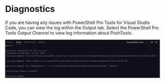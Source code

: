 # Diagnostics

If you are having any issues with PowerShell Pro Tools for Visual Studio Code, you can view the log within the Output tab. Select the PowerShell Pro Tools Output Channel to view log information about PoshTools. 

![Output Channel for PowerShell Pro Tools](../../.gitbook/assets/image%20%2827%29.png)

